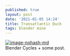 ```yaml
---
published: true
layout: post
date: '2021-01-05 14:24'
title: Transatlantic Duck
tags: blender mine 
---
```

[![image-nohash-md](https://images.weserv.nl/?url=https://i.imgur.com/UddMmBO.jpg)](https://images.weserv.nl/?url=https://i.imgur.com/GkCpU1n.png)  
Blender Cycles + some post.
